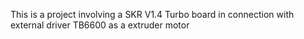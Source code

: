 This is a project involving a SKR V1.4 Turbo board in connection with external driver TB6600 as a extruder motor
